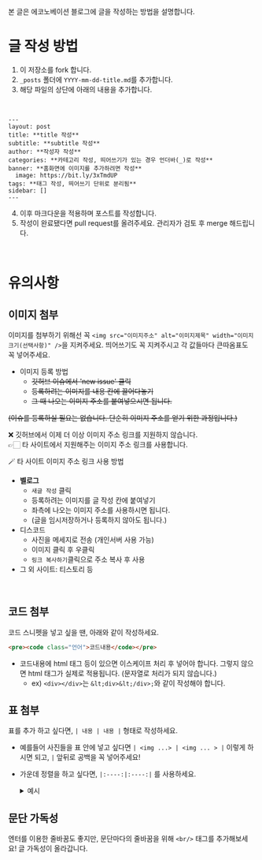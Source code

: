 본 글은 에코노베이션 블로그에 글을 작성하는 방법을 설명합니다.

# 글 작성 방법

1. 이 저장소를 fork 합니다.
2. `_posts` 폴더에 `YYYY-mm-dd-title.md`를 추가합니다.
3. 해당 파일의 상단에 아래의 내용을 추가합니다.

<br/>

```
---
layout: post
title: **title 작성**
subtitle: **subtitle 작성**
author: **작성자 작성**
categories: **카테고리 작성, 띄어쓰기가 있는 경우 언더바(_)로 작성**
banner: **홈화면에 이미지를 추가하려면 작성**
  image: https://bit.ly/3xTmdUP
tags: **태그 작성, 띄어쓰기 단위로 분리됨**
sidebar: []
---
```

4. 이후 마크다운을 적용하며 포스트를 작성합니다.
5. 작성이 완료됐다면 pull request를 올려주세요. 관리자가 검토 후 merge 해드립니다.

<br/>

# 유의사항

## 이미지 첨부

이미지를 첨부하기 위해선 꼭 `<img src="이미지주소" alt="이미지제목" width="이미지크기(선택사항)" />`을 지켜주세요. 띄어쓰기도 꼭 지켜주시고 각 값들마다 큰따옴표도 꼭 넣어주세요.

- 이미지 등록 방법
  - ~~깃허브 이슈에서 'new issue' 클릭~~
  - ~~등록하려는 이미지를 내용 칸에 끌어다놓기~~
  - ~~그 때 나오는 이미지 주소를 붙여넣으시면 됩니다.~~

~~(이슈를 등록하실 필요는 없습니다. 단순히 이미지 주소를 얻기 위한 과정입니다.)~~

❌ 깃허브에서 이제 더 이상 이미지 주소 링크를 지원하지 않습니다.
<br>
👉🏻 타 사이트에서 지원해주는 이미지 주소 링크를 사용합니다.

🪄 타 사이트 이미지 주소 링크 사용 방법 
- **벨로그**
   - `새글 작성` 클릭
   - 등록하려는 이미지를 글 작성 칸에 붙여넣기
   - 좌측에 나오는 이미지 주소를 사용하시면 됩니다.
   - (글을 임시저장하거나 등록하지 않아도 됩니다.)
- 디스코드
  - 사진을 메세지로 전송 (개인서버 사용 가능)
  - 이미지 클릭 후 우클릭
  - `링크 복사하기`클릭으로 주소 복사 후 사용
- 그 외 사이트: 티스토리 등

<br>

## 코드 첨부

코드 스니펫을 넣고 싶을 땐, 아래와 같이 작성하세요.

```markdown
<pre><code class="언어">코드내용</code></pre>
```

- 코드내용에 html 태그 등이 있으면 이스케이프 처리 후 넣어야 합니다. 그렇지 않으면 html 태그가 실제로 적용됩니다. (문자열로 처리가 되지 않습니다.)
  - ex) `<div></div>`는 `&lt;div>&lt;/div>;`와 같이 작성해야 합니다.

## 표 첨부

표를 추가 하고 싶다면, `| 내용 | 내용 |` 형태로 작성하세요.

- 예를들어 사진들을 표 안에 넣고 싶다면 `| <img ...> | <img ... > |` 이렇게 하시면 되고, `|` 앞뒤로 공백을 꼭 넣어주세요!
- 가운데 정렬을 하고 싶다면, `|:----:|:----:|` 를 사용하세요.

  <details>
  <summary>예시</summary>

  ```
  | Header 1   | Header 2   | Header 3   | Header 4   |
  |:----------:|:----------:|:----------:|:----------:|
  |    Value 1    |    Value 2    |    Value 3    |    Value 4    |
  ```

  </details>

## 문단 가독성

엔터를 이용한 줄바꿈도 좋지만, 문단마다의 줄바꿈을 위해 `<br/>` 태그를 추가해보세요! 글 가독성이 올라갑니다.
